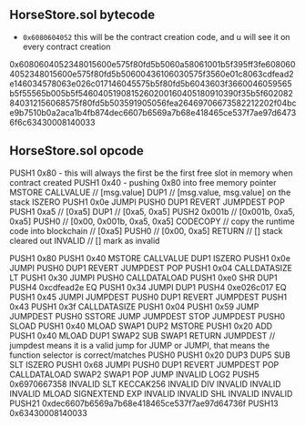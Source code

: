 ## HorseStore.sol bytecode

- `0x6080604052` this will be the contract creation code, and u will see it on every contract creation

0x6080604052348015600e575f80fd5b5060a58061001b5f395ff3fe6080604052348015600e575f80fd5b50600436106030575f3560e01c8063cdfead2e146034578063e026c017146045575b5f80fd5b6043603f3660046059565b5f55565b005b5f5460405190815260200160405180910390f35b5f602082840312156068575f80fd5b503591905056fea26469706673582212202f04bce9b7510b0a2aca1b4fb874dec6607b6569a7b68e418465ce537f7ae97d64736f6c63430008140033


## HorseStore.sol opcode

PUSH1 0x80 - this will always the first be the first free slot in memory when contract created
PUSH1 0x40 - pushing 0x80 into free memory pointer
MSTORE
CALLVALUE // [msg.value]
DUP1      // [msg.value, msg.value] on the stack
ISZERO
PUSH1 0x0e
JUMPI
PUSH0
DUP1
REVERT
JUMPDEST
POP
PUSH1 0xa5 // [0xa5]
DUP1    // [0xa5, 0xa5]
PUSH2 0x001b // [0x001b, 0xa5, 0xa5]
PUSH0   // [0x00, 0x001b, 0xa5, 0xa5]
CODECOPY // copy the runtime code into blockchain // [0xa5]
PUSH0   // [0x00, 0xa5]
RETURN      // [] stack cleared out
INVALID     // [] mark as invalid

PUSH1 0x80
PUSH1 0x40
MSTORE
CALLVALUE
DUP1
ISZERO
PUSH1 0x0e
JUMPI
PUSH0
DUP1
REVERT
JUMPDEST
POP
PUSH1 0x04
CALLDATASIZE
LT
PUSH1 0x30
JUMPI
PUSH0
CALLDATALOAD
PUSH1 0xe0
SHR
DUP1
PUSH4 0xcdfead2e
EQ
PUSH1 0x34
JUMPI
DUP1
PUSH4 0xe026c017
EQ
PUSH1 0x45
JUMPI
JUMPDEST
PUSH0
DUP1
REVERT
JUMPDEST
PUSH1 0x43
PUSH1 0x3f
CALLDATASIZE
PUSH1 0x04
PUSH1 0x59
JUMP
JUMPDEST
PUSH0
SSTORE
JUMP
JUMPDEST
STOP
JUMPDEST
PUSH0
SLOAD
PUSH1 0x40
MLOAD
SWAP1
DUP2
MSTORE
PUSH1 0x20
ADD
PUSH1 0x40
MLOAD
DUP1
SWAP2
SUB
SWAP1
RETURN
JUMPDEST  // jumpdest means it is a valid jump for JUMP or JUMPI, that means the function selector is correct/matches
PUSH0
PUSH1 0x20
DUP3
DUP5
SUB
SLT
ISZERO
PUSH1 0x68
JUMPI
PUSH0
DUP1
REVERT
JUMPDEST
POP
CALLDATALOAD
SWAP2
SWAP1
POP
JUMP
INVALID
LOG2
PUSH5 0x6970667358
INVALID
SLT
KECCAK256
INVALID
DIV
INVALID
INVALID
INVALID
MLOAD
SIGNEXTEND
EXP
INVALID
INVALID
SHL
INVALID
INVALID
PUSH21 0xdec6607b6569a7b68e418465ce537f7ae97d64736f
PUSH13 0x63430008140033